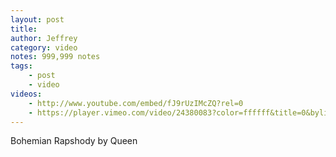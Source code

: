 ```yaml
---
layout: post
title:
author: Jeffrey
category: video
notes: 999,999 notes
tags:
    - post
    - video
videos:
    - http://www.youtube.com/embed/fJ9rUzIMcZQ?rel=0
    - https://player.vimeo.com/video/24380083?color=ffffff&title=0&byline=0&portrait=0
---
```

Bohemian Rapshody by Queen

